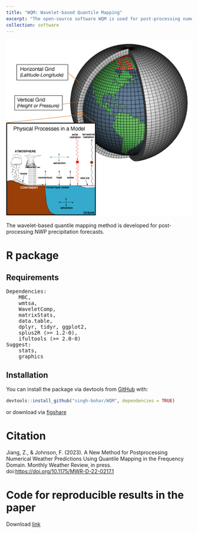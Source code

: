 ```yaml
---
title: "WQM: Wavelet-based Quantile Mapping"
excerpt: "The open-source software WQM is used for post-processing numerical weather prediction."
collection: software
---
```

<img src='/images/AtmosphericModelSchematic.png'><br/>

The wavelet-based quantile mapping method is developed for post-processing NWP precipitation forecasts. 

# R package

## Requirements
<pre>
Dependencies:
    MBC,
    wmtsa,
    WaveletComp,
    matrixStats,
    data.table, 
    dplyr, tidyr, ggplot2, 
    splus2R (>= 1.2-0), 
    ifultools (>= 2.0-0)
Suggest:
    stats,
    graphics
</pre>

## Installation

You can install the package via devtools from [GitHub](https://github.com/singh-bohar/WQM) with:

``` r
devtools::install_github("singh-bohar/WQM", dependencies = TRUE)
```

or download via [figshare](https://doi.org/10.6084/m9.figshare.21903033)


# Citation
Jiang, Z., & Johnson, F. (2023). A New Method for Postprocessing Numerical Weather Predictions Using Quantile Mapping in the Frequency Domain. Monthly Weather Review, in press. doi:https://doi.org/10.1175/MWR-D-22-0217.1


# Code for reproducible results in the paper

Download [link](https://doi.org/10.6084/m9.figshare.21903033)


